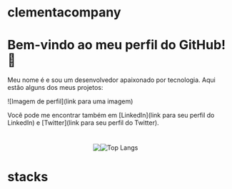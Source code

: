 # clementacompany

# Bem-vindo ao meu perfil do GitHub! 👋

Meu nome é  e sou um desenvolvedor apaixonado por tecnologia. Aqui estão alguns dos meus projetos:



![Imagem de perfil](link para uma imagem)

Você pode me encontrar também em [LinkedIn](link para seu perfil do LinkedIn) e [Twitter](link para seu perfil do Twitter).

#

<div style="display: flex; justify-content: center;">
 <img src="https://github-readme-stats.vercel.app/api?username=clementscompany&show_icons=true&bg_color=000000&text_color=4fff67&icon_color=4fff67)](https://github.com/anuraghazra/github-readme-stats">
  <img src="https://github-readme-stats.vercel.app/api/top-langs/?username=clementscompany&layout=compact&width=400&height=200&bg_color=000000" alt="Top Langs" style="margin-right: 20px;">
</div>

# stacks














